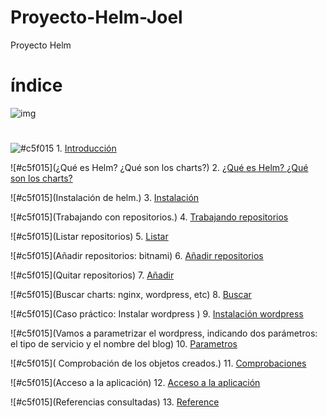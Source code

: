 # Proyecto-Helm-Joel
Proyecto Helm
# índice
![img]()
#
![#c5f015](https://via.placeholder.com/15/c5f015/000000?text=+) 1. [Introducción]()

![#c5f015](¿Qué es Helm? ¿Qué son los charts?) 2. [¿Qué es Helm? ¿Qué son los charts?]()

![#c5f015](Instalación de helm.) 3. [Instalación]()

![#c5f015](Trabajando con repositorios.) 4. [Trabajando repositorios]()

![#c5f015](Listar repositorios) 5. [Listar]() 

![#c5f015](Añadir repositorios: bitnami) 6. [Añadir repositorios]()

![#c5f015](Quitar repositorios) 7. [Añadir]()

![#c5f015](Buscar charts: nginx, wordpress, etc) 8. [Buscar]()

![#c5f015](Caso práctico: Instalar wordpress ) 9. [Instalación wordpress]()

![#c5f015](Vamos a parametrizar el wordpress, indicando dos parámetros: el tipo de servicio y el nombre del blog) 10. [Parametros]()

![#c5f015]( Comprobación de los objetos creados.) 11. [Comprobaciones]()

![#c5f015](Acceso a la aplicación) 12. [Acceso a la aplicación]()

![#c5f015](Referencias consultadas) 13. [Reference]()



